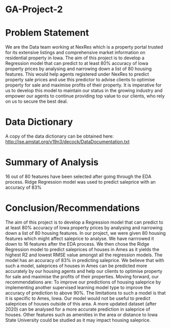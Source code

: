 # GA-Project-2

# Problem Statement
We are the Data team working at NexRes which is a property portal trusted for its extensive listings and comprehensive market information on residential property in Iowa.
The aim of this project is to develop a Regression model that can predict to at least 80% accuracy of Iowa property prices by analysing and narrowing down a list of 80 housing features.
This would help agents registered under NexRes to predict property sale prices and use this predictor to advise clients to optimise property for sale and maximise profits of their property.
It is imperative for us to develop this model to maintain our status in the growing industry and empower our agents to continue providing top value to our clients, who rely on us to secure the best deal.

# Data Dictionary
A copy of the data dictionary can be obtained here: http://jse.amstat.org/v19n3/decock/DataDocumentation.txt

# Summary of Analysis
16 out of 80 features have been selected after going through the EDA process.
Ridge Regression model was used to predict saleprice with an accuracy of 83%

# Conclusion/Recommendations
The aim of this project is to develop a Regression model that can predict to at least 80% accuracy of Iowa property prices by analysing and narrowing down a list of 80 housing features.
In our project, we were given 80 housing features which might affect saleprice to analyse. We have narrrowed it down to 16 features after the EDA process. 
We then chose the Ridge Regression model to predict saleprices of houses in Ames as it yields the highest R2 and lowest RMSE value amongst all the regression models. The model has an accuracy of 83% in predicting saleprice. 
We believe that with such a model, saleprices of houses in Ames can be predicted more accurately by our housing agents and help our clients to optimise property for sale and maximise the profits of their properties. 
Moving forward, our recommendations are:
To improve our predictions of housing saleprice by implementing another supervised learning model type to improve the accuracy of prediction to above 90%.
The limitations to such a model is that it is specific to Ames, Iowa. Our model would not be useful to predict saleprices of houses outside of this area.
A more updated dataset (after 2020) can be analysed for a more accurate prediction in saleprice of houses.
Other features such as amenities in the area or distance to Iowa State University could be studied as it may impact housing saleprice.
